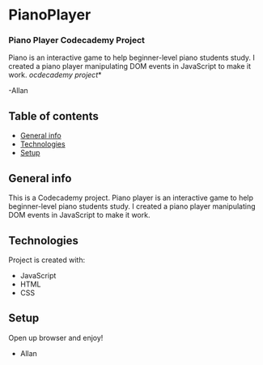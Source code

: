 # PianoPlayer
### Piano Player Codecademy Project
Piano is an interactive game to help  beginner-level piano students study. I created a piano player manipulating DOM events in JavaScript to make it work. 
*ocdecademy project**

-Allan

## Table of contents
* [General info](#general-info)
* [Technologies](#technologies)
* [Setup](#setup)
## General info
This is a Codecademy project. Piano player is an interactive game to help  beginner-level piano students study. I created a piano player manipulating DOM events in JavaScript to make it work. 
	
## Technologies
Project is created with:
* JavaScript
* HTML
* CSS
	
## Setup
Open up browser and enjoy!

- Allan

